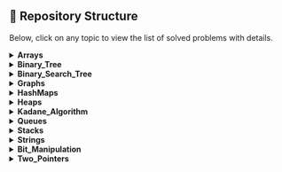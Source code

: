 ## 📁 Repository Structure

Below, click on any topic to view the list of solved problems with details.

<details>
<summary><strong>Arrays</strong></summary>

| S.No | QuestionNumber | Title | Link | Platform | Time | Space |
|---|---|---|---|---|---|---|
| 1 | 1380. | Lucky Number in a Matrix | [Link](https://leetcode.com/problems/lucky-numbers-in-a-matrix/) | LeetCode | O(m * n) | O(m + n) |
| 2 | 90. | Subsets II | [Link](https://leetcode.com/problems/subsets-ii/) | LeetCode | O(n^2 log n) | O(n^2) |
| 3 | 1508. | Range Sum of Sorted Subarray Sums | [Link](https://leetcode.com/problems/range-sum-of-sorted-subarray-sums) | LeetCode | O(n^2 log n) | O(n^2) |
| 4 | 991. | Broken Calculator | [Link](https://leetcode.com/problems/broken-calculator/) | LeetCode | O(log(target/startValue)) | O(1) |
| 5 | 1833. | Maximum Ice Cream Bars | [Link](https://leetcode.com/problems/maximum-ice-cream-bars/description/) | LeetCode | O(n log n) | O(1) |
| 6 | 27. | Remove Element | [Link](https://leetcode.com/problems/remove-element/) | LeetCode | O(n) | O(1) |
| 7 | 26. | Remove Duplicates from Sorted Array | [Link](https://leetcode.com/problems/remove-duplicates-from-sorted-array/) | LeetCode | O(n log n) | O(1) |
| 8 | 435. | Non-overlapping Intervals | [Link](https://leetcode.com/problems/non-overlapping-intervals/) | LeetCode | O(n log n) | O(1) |
| 9 | 80. | Remove Duplicates from Sorted Array II | [Link](https://leetcode.com/problems/remove-duplicates-from-sorted-array-ii/) | LeetCode | O(n) | O(1) |
| 10 | 2270. | Valid Split of an Array | [Link](https://leetcode.com/problems/number-of-ways-to-split-array/) | LeetCode | O(n) | O(1) |
| 11 | 77. | Combinations | [Link](https://leetcode.com/problems/combinations/) | LeetCode | O(n! / (k! * (n - k)!)) | O(k) |
| 12 | 202. | Happy Number | [Link](https://leetcode.com/problems/happy-number/) | LeetCode | O(log n) | O(1) |
| 13 | 56. | Merge Intervals | [Link](https://leetcode.com/problems/merge-intervals/) | LeetCode | O(n log n) | O(n) |
| 14 | 88. | Merge Sorted Array | [Link](https://leetcode.com/problems/merge-sorted-array/) | LeetCode | O((m + n) log(m + n)) | O(1) |
| 15 | 921. | Minimum Add to Make Parentheses Valid | [Link](https://leetcode.com/problems/minimum-add-to-make-parentheses-valid/) | LeetCode | O(n) | O(n) |
| 16 | 1051. | Height Checker | [Link](https://leetcode.com/problems/height-checker/) | LeetCode | O(n log n) | O(n) |
| 17 | 189. | Rotate Array | [Link](https://leetcode.com/problems/rotate-array/) | LeetCode | O(n) | O(1) |
| 18 | 1846. | Maximum Element After Decrementing And Rearranging | [Link](https://leetcode.com/problems/maximum-element-after-decreasing-and-rearranging/) | LeetCode | O(n log n) | O(1) |
| 19 | 1346. | Check If N and Its Double Exist | [Link](https://leetcode.com/problems/check-if-n-and-its-double-exist/) | LeetCode | O(n^2) | O(1) |
| 20 | 9. | Palindrome Number | [Link](https://leetcode.com/problems/palindrome-number/) | LeetCode | O(log n) | O(1) |
| 21 | - | https://www.geeksforgeeks.org/problems/perfect-sum-problem5633/1 |  | GfG | O(n * target) | O(target) |
| 22 | 39. | Combination Sum | [Link](https://leetcode.com/problems/combination-sum/) | LeetCode | O(2^n) | O(k) |
| 23 | - | https://www.geeksforgeeks.org/problems/subset-sum-problem-1611555638/1 |  | GfG | O(n * sum) | O(n * sum) |
| 24 | 7. | Reverse Integer | [Link](https://leetcode.com/problems/reverse-integer/) | LeetCode | O(log n) | O(1) |
| 25 | 69. | Sqrt(x) | [Link](https://leetcode.com/problems/sqrtx/) | LeetCode | O(log x) | O(1) |
| 26 | 169. | Majority Element | [Link](https://leetcode.com/problems/majority-element/) | LeetCode | O(n) | O(1) |
| 27 | 121. | Buy and Sell Stock | [Link](https://leetcode.com/problems/best-time-to-buy-and-sell-stock/) | LeetCode | O(n) | O(1) |

</details>

<details>
<summary><strong>Binary_Tree</strong></summary>

| S.No | QuestionNumber | Title | Link | Platform | Time | Space |
|---|---|---|---|---|---|---|
| 1 | - | https://www.geeksforgeeks.org/problems/perfect-binary-tree/1 |  | GfG | O(N) | O(h) |
| 2 | - | https://www.geeksforgeeks.org/problems/children-sum-parent/1 |  | GfG | O(N) | O(H) |
| 3 | - | https://www.geeksforgeeks.org/problems/largest-value-in-each-level/1 |  | GfG |  |  |
| 4 | 872. | Leaf-Similar Trees | [Link](https://leetcode.com/problems/leaf-similar-trees/) | LeetCode |  |  |
| 5 | 110. | Balanced Binary Tree | [Link](https://leetcode.com/problems/balanced-binary-tree/) | LeetCode | O(N) | O(h) |
| 6 | - | https://www.geeksforgeeks.org/problems/maximum-node-level/1 |  | GfG | O(n) | O(n) |
| 7 | - | https://www.geeksforgeeks.org/problems/root-to-leaf-paths/1 |  | GfG | O(N * h) | O(N * h) |
| 8 | 100. | Same Tree | [Link](https://leetcode.com/problems/same-tree/) | LeetCode | O(N) | O(N) |
| 9 | - | https://www.geeksforgeeks.org/problems/nodes-at-odd-levels/1 |  | GfG |  |  |
| 10 | - | https://www.geeksforgeeks.org/problems/top-view-of-binary-tree/1 |  | GfG | O(N log N) | O(N) |
| 11 | 236. | Lowest Common Ancestor of a Binary Tree | [Link](https://leetcode.com/problems/lowest-common-ancestor-of-a-binary-tree/) | LeetCode | O(N) | O(H) |
| 12 | - | https://www.geeksforgeeks.org/problems/root-to-leaf-paths-sum/1 |  | GfG | O(N) | O(H) H: Height of tree |
| 13 | 101. | Symmetric Tree | [Link](https://leetcode.com/problems/symmetric-tree/) | LeetCode | O(N) | O(N) |
| 14 | 117. | Populating Next Right Pointers in Each Node II | [Link](https://leetcode.com/problems/populating-next-right-pointers-in-each-node-ii/description/) | LeetCode | O(N) | O(1) for the next pointers, O(N) for the queue |
| 15 | - | https://www.geeksforgeeks.org/problems/find-the-distance-between-two-nodes4402/1 |  | GfG | O(log(max(x, y))) | O(1) |
| 16 | 199. | Binary Tree Right Side View | [Link](https://leetcode.com/problems/binary-tree-right-side-view/description/) | LeetCode | O(N) | O(H) |
| 17 | - | https://www.geeksforgeeks.org/problems/left-view-of-binary-tree/1 |  | GfG | O(N) | O(N) |
| 18 | 226. | Binary Tree | [Link](https://leetcode.com/problems/invert-binary-tree/description/) | LeetCode | O(N) | O(H) |
| 19 | 111. | Minimum Depth of Binary Tree | [Link](https://leetcode.com/problems/minimum-depth-of-binary-tree/) | LeetCode |  |  |
| 20 | 112. | Path Sum | [Link](https://leetcode.com/problems/path-sum/submissions/1699844158/) | LeetCode | O(N) | O(N) |
| 21 | - | https://www.geeksforgeeks.org/problems/bottom-view-of-binary-tree/1 |  | GfG | O(N log N) | O(N) |
| 22 | 543. | Diameter of Binary Tree | [Link](https://leetcode.com/problems/diameter-of-binary-tree/) | LeetCode |  |  |

</details>

<details>
<summary><strong>Binary_Search_Tree</strong></summary>

| S.No | QuestionNumber | Title | Link | Platform | Time | Space |
|---|---|---|---|---|---|---|
| 1 | - | https://practice.geeksforgeeks.org/problems/print-bst-elements-in-given-range/1 |  | GfG | O(N) | O(N) |
| 2 | - | https://www.geeksforgeeks.org/problems/largest-bst/1 |  | GfG | O(N) | O(N) |
| 3 | 450. | Delete Node in BST | [Link](https://leetcode.com/problems/delete-node-in-a-bst/submissions/1701090443/) | LeetCode | O(H) | O(H) |
| 4 | 701. | Insert into Binary Search Tree | [Link](https://leetcode.com/problems/insert-into-a-binary-search-tree/) | LeetCode | O(n) worst-case | O(n) worst-case |
| 5 | 95. | Unique Binary Search Trees II | [Link](https://leetcode.com/problems/unique-binary-search-trees-ii/description) | LeetCode | O(4^n / n^(3/2)) | O(n) |
| 6 | 230. | Kth Smallest Element in a BST | [Link](https://leetcode.com/problems/kth-smallest-element-in-a-bst/description) | LeetCode | O(H + k) | O(H) |
| 7 | 108. | Convert Sorted Array to Binary Search Tree | [Link](https://leetcode.com/problems/convert-sorted-array-to-binary-search-tree/) | LeetCode | O(N) | O(N) |
| 8 | - | https://www.geeksforgeeks.org/problems/minimum-element-in-bst/1 |  | GfG | O(H) | O(1) |
| 9 | 99. | Recover Binary Search Tree | [Link](https://leetcode.com/problems/recover-binary-search-tree/description/) | LeetCode | O(N) | O(H) where H is the height of the tree |
| 10 | - | https://www.geeksforgeeks.org/problems/floor-in-bst/1 |  | GfG | O(h) |  |
| 11 | - | https://www.geeksforgeeks.org/problems/check-whether-bst-contains-dead-end/1 |  | GfG | O(N) | O(N) |
| 12 | - | https://www.geeksforgeeks.org/problems/brothers-from-different-root/1 |  | GfG | O(N1 + N2) | O(N1 + N2) |
| 13 | - | https://www.geeksforgeeks.org/problems/merge-two-bst-s/1 |  | GfG | O(N + M) where N and M are the number of nodes in the two BSTs | O(N + M) for the result list |
| 14 | - | https://www.geeksforgeeks.org/problems/sum-of-k-smallest-elements-in-bst3029/1 |  | GfG | O(N) | O(N) |
| 15 | - | https://www.geeksforgeeks.org/problems/delete-nodes-greater-than-k/1 |  | GfG | O(N) | O(N) for the recursion stack |
| 16 | 700. | Search in a Binary Search Tree | [Link](https://leetcode.com/problems/search-in-a-binary-search-tree/) | LeetCode | O(H) | O(H) |
| 17 | 98. | Validate Binary Search Tree | [Link](https://leetcode.com/problems/validate-binary-search-tree/description/) | LeetCode | O(H) |  |
| 18 | 109. | Convert Sorted List to Binary Search Tree | [Link](https://leetcode.com/problems/convert-sorted-list-to-binary-search-tree/) | LeetCode | O(N) | O(log N) for the recursion stack |
| 19 | - | https://www.geeksforgeeks.org/problems/print-common-nodes-in-bst/1 |  | GfG | O(N1 + N2) | O(N1 + N2) |
| 20 | 653. | Two Sum IV - Input is a BST | [Link](https://leetcode.com/problems/two-sum-iv-input-is-a-bst) | LeetCode | O(N) | O(N) |
| 21 | - | https://www.geeksforgeeks.org/problems/implementing-ceil-in-bst/1 |  | GfG | O(h) | O(1) |
| 22 | 1382. | Balance a Binary Search Tree | [Link](https://leetcode.com/problems/balance-a-binary-search-tree/description/) | LeetCode | O(N) | O(N) |
| 23 | - | https://www.geeksforgeeks.org/problems/predecessor-and-successor/1 |  | GfG | O(N) | O(N) |
| 24 | - | https://www.geeksforgeeks.org/problems/median-of-bst/1 |  | GfG | O(N) | O(N) |

</details>

<details>
<summary><strong>Graphs</strong></summary>

| S.No | QuestionNumber | Title | Link | Platform | Time | Space |
|---|---|---|---|---|---|---|
| 1 | - | Print Adjacency List | [Link](https://www.geeksforgeeks.org/problems/print-adjacency-list-1587115620/1) | GfG | O(V + E) | O(V + E) |
| 2 | - | BFS Traversal of Graph | [Link](https://www.geeksforgeeks.org/problems/bfs-traversal-of-graph/1) | GfG | O(V + E) | O(V + E) |
| 3 | - | Depth First Traversal of Graph | [Link](https://www.geeksforgeeks.org/problems/depth-first-traversal-for-a-graph/1) | GfG | O(V + E) | O(V) |
| 4 | - | Creating and Printing Adjacency List | [Link](https://www.naukri.com/code360/problems/creating-and-printing_1214551) | GfG | O(V + E) | O(V + E) |

</details>

<details>
<summary><strong>HashMaps</strong></summary>

_No problems yet._

</details>

<details>
<summary><strong>Heaps</strong></summary>

| S.No | QuestionNumber | Title | Link | Platform | Time | Space |
|---|---|---|---|---|---|---|
| 1 | 1046. | Last Stone Weight | [Link](https://leetcode.com/problems/last-stone-weight/description/) | LeetCode | O(N log N) | O(N) for the priority queue |
| 2 | 347. | Top K Frequent Elements | [Link](https://leetcode.com/problems/top-k-frequent-elements/description/) | LeetCode | O(N log K) | O(K) for the priority queue |
| 3 | - | https://www.geeksforgeeks.org/problems/sum-of-elements-between-k1th-and-k2th-smallest-elements3133/1 |  | GfG | O(N long N) | O(N) for the priority queue |
| 4 | - | https://www.geeksforgeeks.org/problems/merge-k-sorted-arrays/1 |  | GfG | O(N log K) | O(N) for the priority queue |
| 5 | - | https://www.geeksforgeeks.org/problems/merge-two-binary-max-heap0144/1 |  | GfG | O((N + M) log(N + M)) | O(N + M) for the priority queue |
| 6 | - | https://www.geeksforgeeks.org/problems/does-array-represent-heap4345/1 |  | GfG | O(N) | O(1) |
| 7 | - | https://www.geeksforgeeks.org/problems/minimum-cost-of-ropes-1587115620/1 |  | GfG | O(N log N) | O(N) for the priority queue |
| 8 | - | https://www.geeksforgeeks.org/problems/kth-smallest-element5635/1 |  | GfG | O(N log K) | O(K) for the priority queue |
| 9 | 2558. | Take Gifts From the Richest Pile | [Link](https://leetcode.com/problems/take-gifts-from-the-richest-pile/) | LeetCode | O(k log N) where N is the number of gifts | O(N) for the priority queue |
| 10 | - | https://www.geeksforgeeks.org/problems/height-of-heap5025/1 |  | GfG | O(log N) | O(1) |

</details>

<details>
<summary><strong>Kadane_Algorithm</strong></summary>

| S.No | QuestionNumber | Title | Link | Platform | Time | Space |
|---|---|---|---|---|---|---|
| 1 | 918. | Maximum Sum Circular Subarray | [Link](https://leetcode.com/problems/maximum-sum-circular-subarray/) | LeetCode | O(n) | O(1) |

</details>

<details>
<summary><strong>Queues</strong></summary>

| S.No | QuestionNumber | Title | Link | Platform | Time | Space |
|---|---|---|---|---|---|---|
| 1 | 225. | Implement Stack using Queues | [Link](https://leetcode.com/problems/implement-stack-using-queues/) | LeetCode |  |  |

</details>

<details>
<summary><strong>Stacks</strong></summary>

_No problems yet._

</details>

<details>
<summary><strong>Strings</strong></summary>

| S.No | QuestionNumber | Title | Link | Platform | Time | Space |
|---|---|---|---|---|---|---|
| 1 | 3304. | Kth Character in String Game I | [Link](https://leetcode.com/problems/find-the-k-th-character-in-string-game-i) | LeetCode |  |  |
| 2 | 1328. | Break a Palindrome | [Link](https://leetcode.com/problems/break-a-palindrome/) | LeetCode | O(n) | O(n) |
| 3 | 3136. | Valid Word | [Link](https://leetcode.com/problems/valid-word/) | LeetCode |  |  |
| 4 | 131. | Palindrome Partioning | [Link](https://leetcode.com/problems/palindrome-partitioning/) | LeetCode |  |  |
| 5 | 17. | Letter Combinations of Phone Number | [Link](https://leetcode.com/problems/letter-combinations-of-a-phone-number/) | LeetCode |  |  |
| 6 | 205 | : Isomorphic Strings | [Link](https://leetcode.com/problems/isomorphic-strings/) | LeetCode |  |  |

</details>

<details>
<summary><strong>Bit_Manipulation</strong></summary>

| S.No | QuestionNumber | Title | Link | Platform | Time | Space |
|---|---|---|---|---|---|---|
| 1 | - | https://www.geeksforgeeks.org/problems/bit-manipulation-1666686020/1 |  | GfG | O(1) | O(1) |
| 2 | - | https://www.geeksforgeeks.org/problems/odd-or-even3618/1 |  | GfG | O(1) | O(1) |
| 3 | 231. | Power of Two | [Link](https://leetcode.com/problems/power-of-two/) | LeetCode | O(1) | O(1) |
| 4 | - | https://www.geeksforgeeks.org/problems/rightmost-different-bit-1587115621/1 |  | GfG | O(log(max(m, n))) | O(1) |
| 5 | 485. | Max Consecutive Ones | [Link](https://leetcode.com/problems/max-consecutive-ones/) | LeetCode |  |  |
| 6 | 338. | Counting Bits | [Link](https://leetcode.com/problems/counting-bits/) | LeetCode | O(n) | O(n) |
| 7 | - | https://www.geeksforgeeks.org/problems/find-xor-of-numbers-from-l-to-r/1 |  | GfG | O(1) | O(1) |
| 8 | - | https://www.geeksforgeeks.org/problems/set-the-rightmost-unset-bit4436/1 |  | GfG | O(1) | O(1) |
| 9 | 2220. | Minimum Bit Flips to Convert Number | [Link](https://leetcode.com/problems/minimum-bit-flips-to-convert-number/) | LeetCode |  |  |
| 10 | - | https://www.geeksforgeeks.org/problems/find-first-set-bit-1587115620/1 |  | GfG | O(log n) | O(1) |
| 11 | - | https://www.geeksforgeeks.org/check-kth-bit-set-not/ |  | GfG | O(1) | O(1) |
| 12 | - | https://www.geeksforgeeks.org/problems/swap-two-numbers3844/1 |  | GfG | O(1) | O(1) |
| 13 | - | https://www.geeksforgeeks.org/problems/print-all-bitwise-subsets-of-a-number-n3301/1 |  | GfG | O(n) | O(n) |
| 14 | 136. | Single Number | [Link](https://leetcode.com/problems/single-number/) | LeetCode | O(n) | O(1) |
| 15 | 67. | Add Binary | [Link](https://leetcode.com/problems/add-binary/) | LeetCode |  |  |
| 16 | 191. | Number of 1 Bits | [Link](https://leetcode.com/problems/number-of-1-bits/) | LeetCode | O(log n) | O(1) |

</details>

<details>
<summary><strong>Two_Pointers</strong></summary>

| S.No | QuestionNumber | Title | Link | Platform | Time | Space |
|---|---|---|---|---|---|---|
| 1 | 125. | Valid Palindrome | [Link](https://leetcode.com/problems/valid-palindrome/) | LeetCode |  |  |
| 2 | 948. | Bag of Tokens | [Link](https://leetcode.com/problems/bag-of-tokens/) | LeetCode | O(n log n) | O(1) |
| 3 | 3 | : Longest Substring Without Repeating Characters | [Link](https://leetcode.com/problems/longest-substring-without-repeating-characters) | LeetCode |  |  |
| 4 | 1358 | : Number of Substrings Containing All Three Characters | [Link](https://leetcode.com/problems/number-of-substrings-containing-all-three-characters/) | LeetCode |  |  |
| 5 | 209. | Minimum Size Subarray Sum | [Link](https://leetcode.com/problems/minimum-size-subarray-sum/) | LeetCode |  |  |
| 6 | 128. | Longest Consecutive Sequence | [Link](https://leetcode.com/problems/longest-consecutive-sequence/) | LeetCode |  |  |
| 7 | 2958. | Length of Longest Subarray with at most K Frequency | [Link](https://leetcode.com/problems/length-of-longest-subarray-with-at-most-k-frequency) | LeetCode |  |  |
| 8 | 713. | Subarray Product Less Than K | [Link](https://leetcode.com/problems/subarray-product-less-than-k/) | LeetCode |  |  |
| 9 | 167. | Two Sum II - Input array is sorted | [Link](https://leetcode.com/problems/two-sum-ii-input-array-is-sorted) | LeetCode | O(n) | O(1) |
| 10 | 881. | Boats to Save People | [Link](https://leetcode.com/problems/boats-to-save-people/) | LeetCode | O(n log n) | O(1) |
| 11 | 875. | Koko Eating Bananas | [Link](https://leetcode.com/problems/koko-eating-bananas/) | LeetCode |  |  |
| 12 | 1482. | Minimum Number of Days to Make m Bouquets | [Link](https://leetcode.com/problems/minimum-number-of-days-to-make-m-bouquets/) | LeetCode |  |  |

</details>
